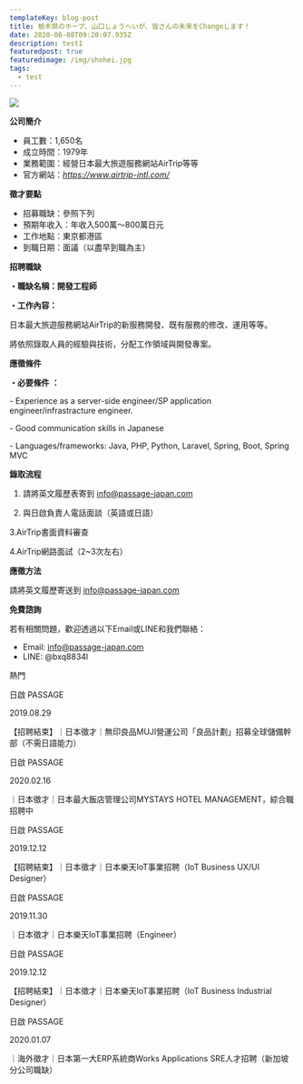 ```yaml
---
templateKey: blog-post
title: 栃木県のホープ、山口しょうへいが、皆さんの未来をChangeします！
date: 2020-06-08T09:20:07.935Z
description: test1
featuredpost: true
featuredimage: /img/shohei.jpg
tags:
  - test
---
```

![](/img/スクリーンショット-2020-02-13-午後6.13.03.png)



**公司簡介**



* 員工數：1,650名
* 成立時間：1979年
* 業務範圍：經營日本最大旅遊服務網站AirTrip等等
* 官方網站：*<https://www.airtrip-intl.com/>*





**徵才要點**



* 招募職缺：參照下列
* 預期年收入：年收入500萬〜800萬日元
* 工作地點：東京都港區
* 到職日期：面議（以盡早到職為主）





**招聘職缺**



**・職缺名稱：開發工程師**

**・工作內容：**

日本最大旅遊服務網站AirTrip的新服務開發、既有服務的修改、運用等等。

將依照錄取人員的經驗與技術，分配工作領域與開發專案。



**應徵條件**



**・必要條件** **：**

\- Experience as a server-side engineer/SP application engineer/infrastracture engineer.

\- Good communication skills in Japanese

\- Languages/frameworks: Java, PHP, Python, Laravel, Spring, Boot, Spring MVC





**錄取流程**



1. 請將英文履歷表寄到 info@passage-japan.com

2. 與日啟負責人電話面談（英語或日語）

3.AirTrip書面資料審查

4.AirTrip網路面試（2~3次左右）





**應徵方法**



請將英文履歷寄送到 info@passage-japan.com



**免費諮詢**



若有相關問題，歡迎透過以下Email或LINE和我們聯絡：

* Email: info@passage-japan.com
* LINE: @bxq8834l

熱門

日啟 PASSAGE

2019.08.29

【招聘結束】｜日本徵才｜無印良品MUJI營運公司「良品計劃」招募全球儲備幹部（不需日語能力）

日啟 PASSAGE

2020.02.16

｜日本徵才｜日本最大飯店管理公司MYSTAYS HOTEL MANAGEMENT，綜合職招聘中

日啟 PASSAGE

2019.12.12

【招聘結束】｜日本徵才｜日本樂天IoT事業招聘（IoT Business UX/UI Designer）

日啟 PASSAGE

2019.11.30

｜日本徵才｜日本樂天IoT事業招聘（Engineer）

日啟 PASSAGE

2019.12.12

【招聘結束】｜日本徵才｜日本樂天IoT事業招聘（IoT Business Industrial Designer）

日啟 PASSAGE

2020.01.07

｜海外徵才｜日本第一大ERP系統商Works Applications SRE人才招聘（新加坡分公司職缺）